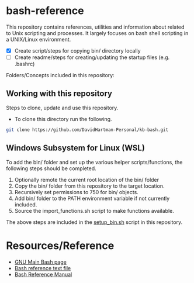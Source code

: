 # bash-reference

This repository contains references, utilities and information about related to Unix scripting and processes.  It largely focuses on bash shell scripting in a UNIX/Linux environment.

- [x] Create script/steps for copying bin/ directory locally
- [ ] Create readme/steps for creating/updating the startup files (e.g. .bashrc)

Folders/Concepts included in this repository:

## Working with this repository

Steps to clone, update and use this repository.

* To clone this directory run the following.

```bash
git clone https://github.com/DavidHartman-Personal/kb-bash.git
```

## Windows Subsystem for Linux (WSL)

To add the bin/ folder and set up the various helper scripts/functions, the following steps should be completed.
1. Optionally remote the current root location of the bin/ folder
2. Copy the bin/ folder from this repository to the target location.
3. Recursively set permissions to 750 for bin/ objects.
4. Add bin/ folder to the PATH environment variable if not currently included.
5. Source the import_functions.sh script to make functions available.

The above steps are included in the [setup_bin.sh](setup_bin.sh) script in this repository.

# Resources/Reference
* [GNU Main Bash page](https://www.gnu.org/software/bash/manual/)
* [Bash reference text file](https://www.gnu.org/software/bash/manual/bash.txt)
* [Bash Reference Manual](https://tiswww.case.edu/php/chet/bash/bashref.html)
